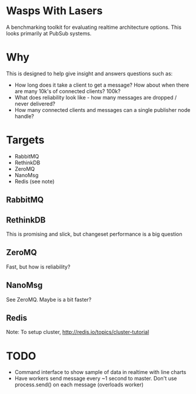 # Wasps With Lasers
A benchmarking toolkit for evaluating realtime architecture options. This looks primarily at PubSub systems.

# Why
This is designed to help give insight and answers questions such as:
* How long does it take a client to get a message? How about when there are many 10k's of connected clients? 100k?
* What does reliability look like - how many messages are dropped / never delivered?
* How many connected clients and messages can a single publisher node handle?

# Targets
* RabbitMQ
* RethinkDB
* ZeroMQ
* NanoMsg
* Redis (see note)


## RabbitMQ

## RethinkDB
This is promising and slick, but changeset performance is a big question

## ZeroMQ
Fast, but how is reliability?

## NanoMsg
See ZeroMQ. Maybe is a bit faster?

## Redis

Note: To setup cluster, http://redis.io/topics/cluster-tutorial

# TODO

* Command interface to show sample of data in realtime with line charts
* Have workers send message every ~1 second to master. Don't use process.send() on
each message (overloads worker)
